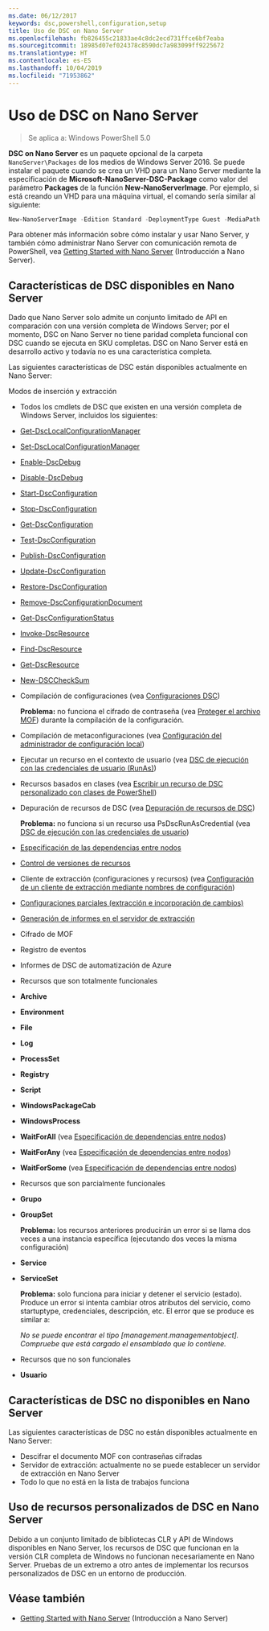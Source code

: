 ```yaml
---
ms.date: 06/12/2017
keywords: dsc,powershell,configuration,setup
title: Uso de DSC on Nano Server
ms.openlocfilehash: fb826455c21833ae4c8dc2ecd731ffce6bf7eaba
ms.sourcegitcommit: 18985d07ef024378c8590dc7a983099ff9225672
ms.translationtype: HT
ms.contentlocale: es-ES
ms.lasthandoff: 10/04/2019
ms.locfileid: "71953862"
---
```

# <a name="using-dsc-on-nano-server"></a>Uso de DSC on Nano Server

> Se aplica a: Windows PowerShell 5.0

**DSC on Nano Server** es un paquete opcional de la carpeta `NanoServer\Packages` de los medios de Windows Server 2016. Se puede instalar el paquete cuando se crea un VHD para un Nano Server mediante la especificación de **Microsoft-NanoServer-DSC-Package** como valor del parámetro **Packages** de la función **New-NanoServerImage**. Por ejemplo, si está creando un VHD para una máquina virtual, el comando sería similar al siguiente:

```powershell
New-NanoServerImage -Edition Standard -DeploymentType Guest -MediaPath f:\ -BasePath .\Base -TargetPath .\Nano1\Nano.vhd -ComputerName Nano1 -Packages Microsoft-NanoServer-DSC-Package
```

Para obtener más información sobre cómo instalar y usar Nano Server, y también cómo administrar Nano Server con comunicación remota de PowerShell, vea [Getting Started with Nano Server](/windows-server/get-started/getting-started-with-nano-server) (Introducción a Nano Server).

## <a name="dsc-features-available-on-nano-server"></a>Características de DSC disponibles en Nano Server

Dado que Nano Server solo admite un conjunto limitado de API en comparación con una versión completa de Windows Server; por el momento, DSC on Nano Server no tiene paridad completa funcional con DSC cuando se ejecuta en SKU completas. DSC on Nano Server está en desarrollo activo y todavía no es una característica completa.

Las siguientes características de DSC están disponibles actualmente en Nano Server:

Modos de inserción y extracción

- Todos los cmdlets de DSC que existen en una versión completa de Windows Server, incluidos los siguientes:
- [Get-DscLocalConfigurationManager](/powershell/module/PSDesiredStateConfiguration/Get-DscLocalConfigurationManager)
- [Set-DscLocalConfigurationManager](/powershell/module/PSDesiredStateConfiguration/Set-DscLocalConfigurationManager)
- [Enable-DscDebug](/powershell/module/PSDesiredStateConfiguration/Enable-DscDebug)
- [Disable-DscDebug](/powershell/module/PSDesiredStateConfiguration/Disable-DscDebug)
- [Start-DscConfiguration](/powershell/module/psdesiredstateconfiguration/start-dscconfiguration)
- [Stop-DscConfiguration](/powershell/module/PSDesiredStateConfiguration/Stop-DscConfiguration)
- [Get-DscConfiguration](/powershell/module/PSDesiredStateConfiguration/Get-DscConfiguration)
- [Test-DscConfiguration](/powershell/module/psdesiredstateconfiguration/Test-DSCConfiguration)
- [Publish-DscConfiguration](/powershell/module/PSDesiredStateConfiguration/Publish-DscConfiguration)
- [Update-DscConfiguration](/powershell/module/PSDesiredStateConfiguration/Update-DscConfiguration)
- [Restore-DscConfiguration](/powershell/module/PSDesiredStateConfiguration/Restore-DscConfiguration)
- [Remove-DscConfigurationDocument](/powershell/module/PSDesiredStateConfiguration/Remove-DscConfigurationDocument)
- [Get-DscConfigurationStatus](/powershell/module/PSDesiredStateConfiguration/Get-DscConfigurationStatus)
- [Invoke-DscResource](/powershell/module/PSDesiredStateConfiguration/Invoke-DscResource)
- [Find-DscResource](/powershell/module/powershellget/find-dscresource?view=powershell-6)
- [Get-DscResource](/powershell/module/PSDesiredStateConfiguration/Get-DscResource)
- [New-DSCCheckSum](/powershell/module/PSDesiredStateConfiguration/New-DSCCheckSum)

- Compilación de configuraciones (vea [Configuraciones DSC](../configurations/configurations.md))

  **Problema:** no funciona el cifrado de contraseña (vea [Proteger el archivo MOF](../pull-server/secureMOF.md)) durante la compilación de la configuración.

- Compilación de metaconfiguraciones (vea [Configuración del administrador de configuración local](../managing-nodes/metaConfig.md))

- Ejecutar un recurso en el contexto de usuario (vea [DSC de ejecución con las credenciales de usuario (RunAs)](../configurations/runAsUser.md))

- Recursos basados en clases (vea [Escribir un recurso de DSC personalizado con clases de PowerShell](/previous-versions//dn948461(v=technet.10)))

- Depuración de recursos de DSC (vea [Depuración de recursos de DSC](../troubleshooting/debugResource.md))

  **Problema:** no funciona si un recurso usa PsDscRunAsCredential (vea [DSC de ejecución con las credenciales de usuario](../configurations/runAsUser.md))

- [Especificación de las dependencias entre nodos](../configurations/crossNodeDependencies.md)

- [Control de versiones de recursos](../configurations/sxsResource.md)

- Cliente de extracción (configuraciones y recursos) (vea [Configuración de un cliente de extracción mediante nombres de configuración](../pull-server/pullClientConfigNames.md))

- [Configuraciones parciales (extracción e incorporación de cambios)](../pull-server/partialConfigs.md)

- [Generación de informes en el servidor de extracción](../pull-server/reportServer.md)

- Cifrado de MOF

- Registro de eventos

- Informes de DSC de automatización de Azure

- Recursos que son totalmente funcionales

- **Archive**
- **Environment**
- **File**
- **Log**
- **ProcessSet**
- **Registry**
- **Script**
- **WindowsPackageCab**
- **WindowsProcess**
- **WaitForAll** (vea [Especificación de dependencias entre nodos](../configurations/crossNodeDependencies.md))
- **WaitForAny** (vea [Especificación de dependencias entre nodos](../configurations/crossNodeDependencies.md))
- **WaitForSome** (vea [Especificación de dependencias entre nodos](../configurations/crossNodeDependencies.md))

- Recursos que son parcialmente funcionales
- **Grupo**
- **GroupSet**

  **Problema:** los recursos anteriores producirán un error si se llama dos veces a una instancia específica (ejecutando dos veces la misma configuración)

- **Service**
- **ServiceSet**

  **Problema:** solo funciona para iniciar y detener el servicio (estado). Produce un error si intenta cambiar otros atributos del servicio, como startuptype, credenciales, descripción, etc. El error que se produce es similar a:

  *No se puede encontrar el tipo [management.managementobject]. Compruebe que está cargado el ensamblado que lo contiene.*

- Recursos que no son funcionales
- **Usuario**

## <a name="dsc-features-not-available-on-nano-server"></a>Características de DSC no disponibles en Nano Server

Las siguientes características de DSC no están disponibles actualmente en Nano Server:

- Descifrar el documento MOF con contraseñas cifradas
- Servidor de extracción: actualmente no se puede establecer un servidor de extracción en Nano Server
- Todo lo que no está en la lista de trabajos funciona

## <a name="using-custom-dsc-resources-on-nano-server"></a>Uso de recursos personalizados de DSC en Nano Server

Debido a un conjunto limitado de bibliotecas CLR y API de Windows disponibles en Nano Server, los recursos de DSC que funcionan en la versión CLR completa de Windows no funcionan necesariamente en Nano Server.
Pruebas de un extremo a otro antes de implementar los recursos personalizados de DSC en un entorno de producción.

## <a name="see-also"></a>Véase también

- [Getting Started with Nano Server](/windows-server/get-started/getting-started-with-nano-server) (Introducción a Nano Server)
